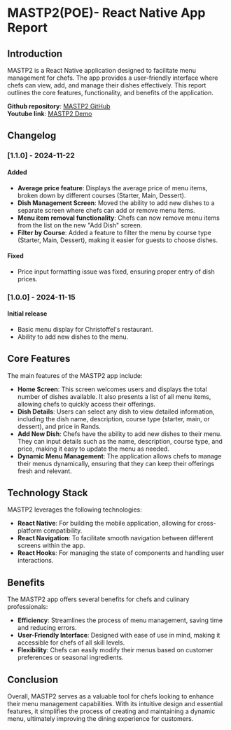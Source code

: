 # MASTP2(POE)- React Native App Report

## Introduction

MASTP2 is a React Native application designed to facilitate menu management for chefs. The app provides a user-friendly interface where chefs can view, add, and manage their dishes effectively. This report outlines the core features, functionality, and benefits of the application.

**Github repository**: [MASTP2 GitHub](https://github.com/S10448990/MASTP2.git)  
**Youtube link**: [MASTP2 Demo](https://youtu.be/FvSHEkCf3Fs)

## Changelog

### [1.1.0] - 2024-11-22
#### Added
- **Average price feature**: Displays the average price of menu items, broken down by different courses (Starter, Main, Dessert).
- **Dish Management Screen**: Moved the ability to add new dishes to a separate screen where chefs can add or remove menu items. 
- **Menu item removal functionality**: Chefs can now remove menu items from the list on the new "Add Dish" screen.
- **Filter by Course**: Added a feature to filter the menu by course type (Starter, Main, Dessert), making it easier for guests to choose dishes.

#### Fixed
- Price input formatting issue was fixed, ensuring proper entry of dish prices.

### [1.0.0] - 2024-11-15
#### Initial release
- Basic menu display for Christoffel's restaurant.
- Ability to add new dishes to the menu.

## Core Features

The main features of the MASTP2 app include:

- **Home Screen**: This screen welcomes users and displays the total number of dishes available. It also presents a list of all menu items, allowing chefs to quickly access their offerings.
- **Dish Details**: Users can select any dish to view detailed information, including the dish name, description, course type (starter, main, or dessert), and price in Rands.
- **Add New Dish**: Chefs have the ability to add new dishes to their menu. They can input details such as the name, description, course type, and price, making it easy to update the menu as needed.
- **Dynamic Menu Management**: The application allows chefs to manage their menus dynamically, ensuring that they can keep their offerings fresh and relevant.

## Technology Stack

MASTP2 leverages the following technologies:

- **React Native**: For building the mobile application, allowing for cross-platform compatibility.
- **React Navigation**: To facilitate smooth navigation between different screens within the app.
- **React Hooks**: For managing the state of components and handling user interactions.

## Benefits

The MASTP2 app offers several benefits for chefs and culinary professionals:

- **Efficiency**: Streamlines the process of menu management, saving time and reducing errors.
- **User-Friendly Interface**: Designed with ease of use in mind, making it accessible for chefs of all skill levels.
- **Flexibility**: Chefs can easily modify their menus based on customer preferences or seasonal ingredients.

## Conclusion

Overall, MASTP2 serves as a valuable tool for chefs looking to enhance their menu management capabilities. With its intuitive design and essential features, it simplifies the process of creating and maintaining a dynamic menu, ultimately improving the dining experience for customers.

